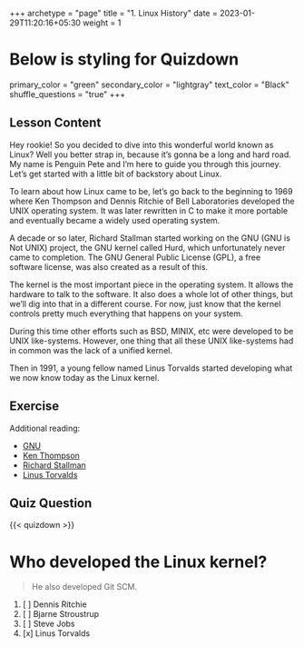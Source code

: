 +++
archetype = "page"
title = "1. Linux History"
date = 2023-01-29T11:20:16+05:30
weight = 1
# Below is styling for Quizdown
primary_color = "green"
secondary_color = "lightgray"
text_color = "Black"
shuffle_questions = "true"
+++

## Lesson Content

Hey rookie! So you decided to dive into this wonderful world known as Linux? Well you better strap in, because it’s gonna be a long and hard road. My name is Penguin Pete and I’m here to guide you through this journey. Let’s get started with a little bit of backstory about Linux. 

To learn about how Linux came to be, let’s go back to the beginning to 1969 where Ken Thompson and Dennis Ritchie of Bell Laboratories developed the UNIX operating system. It was later rewritten in C to make it more portable and eventually became a widely used operating system. 

A decade or so later, Richard Stallman started working on the GNU (GNU is Not UNIX) project, the GNU kernel called Hurd, which unfortunately never came to completion. The GNU General Public License (GPL), a free software license, was also created as a result of this.

The kernel is the most important piece in the operating system. It allows the hardware to talk to the software. It also does a whole lot of other things, but we’ll dig into that in a different course. For now, just know that the kernel controls pretty much everything that happens on your system. 

During this time other efforts such as BSD, MINIX, etc were developed to be UNIX like-systems. However, one thing that all these UNIX like-systems had in common was the lack of a unified kernel. 

Then in 1991, a young fellow named Linus Torvalds started developing what we now know today as the Linux kernel.

## Exercise

Additional reading:
*   [GNU](https://www.gnu.org/home.en.html)
*   [Ken Thompson](https://en.wikipedia.org/wiki/Ken_Thompson)
*   [Richard Stallman](https://stallman.org/)
*   [Linus Torvalds](https://en.wikipedia.org/wiki/Linus_Torvalds)

## Quiz Question

{{< quizdown >}}

# Who developed the Linux kernel?

> He also developed Git SCM.

1. [ ] Dennis Ritchie
1. [ ] Bjarne Stroustrup
1. [ ] Steve Jobs
1. [x] Linus Torvalds
